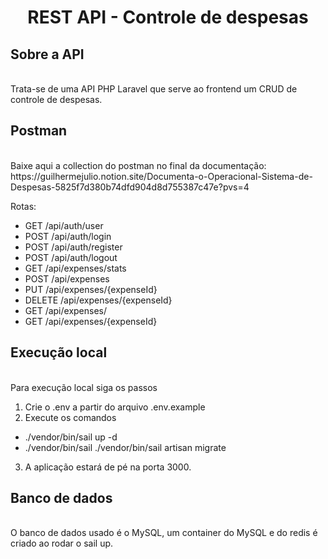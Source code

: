 
<h1 align="center">REST API - Controle de despesas</h1>

## Sobre a API

<br/>
Trata-se de uma API PHP Laravel que serve ao frontend um CRUD de controle de despesas.

## Postman

<br/>
Baixe aqui a collection do postman no final da documentação: https://guilhermejulio.notion.site/Documenta-o-Operacional-Sistema-de-Despesas-5825f7d380b74dfd904d8d755387c47e?pvs=4

Rotas: 
- GET /api/auth/user
- POST /api/auth/login
- POST /api/auth/register
- POST /api/auth/logout
- GET /api/expenses/stats
- POST /api/expenses
- PUT /api/expenses/{expenseId}
- DELETE /api/expenses/{expenseId}
- GET /api/expenses/
- GET /api/expenses/{expenseId}

## Execução local

<br/>
Para execução local siga os passos

1. Crie o .env a partir do arquivo .env.example
2. Execute os comandos
- ./vendor/bin/sail up -d
- ./vendor/bin/sail ./vendor/bin/sail artisan migrate
3. A aplicação estará de pé na porta 3000.

## Banco de dados

<br/>
O banco de dados usado é o MySQL, um container do MySQL e do redis é criado ao rodar o sail up.

